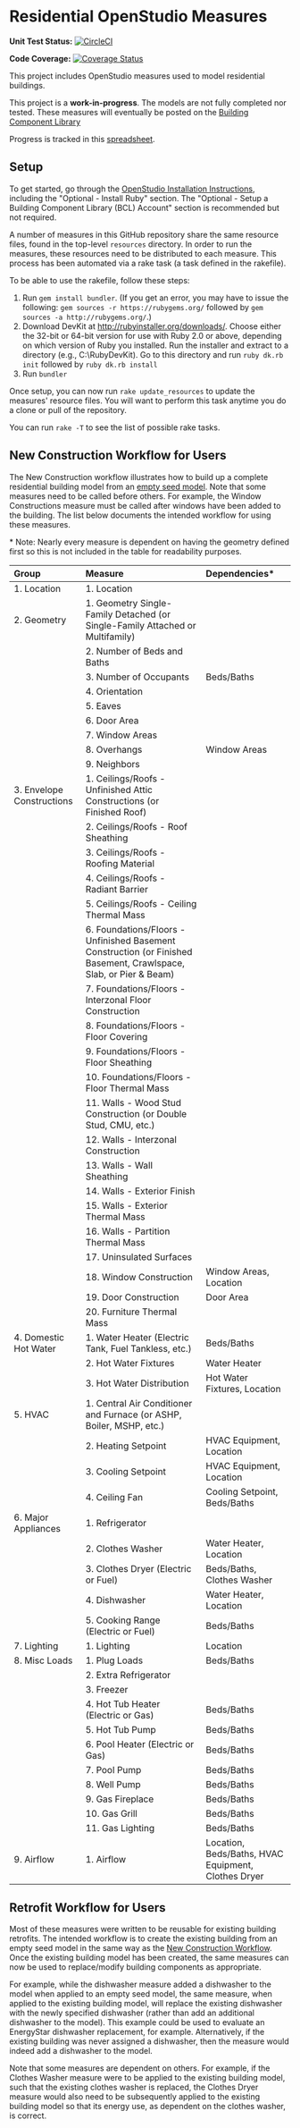 Residential OpenStudio Measures
===============

**Unit Test Status:** [![CircleCI](https://circleci.com/gh/NREL/OpenStudio-BEopt.svg?style=svg)](https://circleci.com/gh/NREL/OpenStudio-BEopt)

**Code Coverage:** [![Coverage Status](https://coveralls.io/repos/github/NREL/OpenStudio-Beopt/badge.svg?branch=master)](https://coveralls.io/github/NREL/OpenStudio-Beopt?branch=master)

This project includes OpenStudio measures used to model residential buildings.

This project is a <b>work-in-progress</b>. The models are not fully completed nor tested. These measures will eventually be posted on the [Building Component Library](https://bcl.nrel.gov/)

Progress is tracked in this [spreadsheet](https://docs.google.com/spreadsheets/d/1vIwgJtkB-sCFCV2Tnp1OqnjXgA9vTaxtWXw0gpq_Lc4).

## Setup

To get started, go through the [OpenStudio Installation Instructions](http://nrel.github.io/OpenStudio-user-documentation/getting_started/getting_started/#installation-instructions), including the "Optional - Install Ruby" section. The "Optional - Setup a Building Component Library (BCL) Account" section is recommended but not required.

A number of measures in this GitHub repository share the same resource files, found in the top-level ```resources``` directory. In order to run the measures, these resources need to be distributed to each measure. This process has been automated via a rake task (a task defined in the rakefile).

To be able to use the rakefile, follow these steps:

1. Run ```gem install bundler```. (If you get an error, you may have to issue the following: ```gem sources -r https://rubygems.org/``` followed by ```gem sources -a http://rubygems.org/```.)
2. Download DevKit at http://rubyinstaller.org/downloads/. Choose either the 32-bit or 64-bit version for use with Ruby 2.0 or above, depending on which version of Ruby you installed. Run the installer and extract to a directory (e.g., C:\RubyDevKit). Go to this directory and run ```ruby dk.rb init``` followed by ```ruby dk.rb install```
3. Run ```bundler```

Once setup, you can now run ```rake update_resources``` to update the measures' resource files. You will want to perform this task anytime you do a clone or pull of the repository.

You can run ```rake -T``` to see the list of possible rake tasks.

## New Construction Workflow for Users

The New Construction workflow illustrates how to build up a complete residential building model from an [empty seed model](https://github.com/NREL/OpenStudio-BEopt/blob/master/seeds/EmptySeedModel.osm). Note that some measures need to be called before others. For example, the Window Constructions measure must be called after windows have been added to the building. The list below documents the intended workflow for using these measures.

<nowiki>*</nowiki> Note: Nearly every measure is dependent on having the geometry defined first so this is not included in the table for readability purposes.

|Group|Measure|Dependencies*|
|:---|:---|:---|
|1. Location|1. Location||
|2. Geometry|1. Geometry Single-Family Detached (or Single-Family Attached or Multifamily)||
||2. Number of Beds and Baths||
||3. Number of Occupants|Beds/Baths|
||4. Orientation||
||5. Eaves||
||6. Door Area||
||7. Window Areas||
||8. Overhangs|Window Areas|
||9. Neighbors||
|3. Envelope Constructions|1. Ceilings/Roofs - Unfinished Attic Constructions (or Finished Roof)||
||2. Ceilings/Roofs - Roof Sheathing||
||3. Ceilings/Roofs - Roofing Material||
||4. Ceilings/Roofs - Radiant Barrier||
||5. Ceilings/Roofs - Ceiling Thermal Mass||
||6. Foundations/Floors - Unfinished Basement Construction (or Finished Basement, Crawlspace, Slab, or Pier & Beam)||
||7. Foundations/Floors - Interzonal Floor Construction||
||8. Foundations/Floors - Floor Covering||
||9. Foundations/Floors - Floor Sheathing||
||10. Foundations/Floors - Floor Thermal Mass||
||11. Walls - Wood Stud Construction (or Double Stud, CMU, etc.)||
||12. Walls - Interzonal Construction||
||13. Walls - Wall Sheathing||
||14. Walls - Exterior Finish||
||15. Walls - Exterior Thermal Mass||
||16. Walls - Partition Thermal Mass||
||17. Uninsulated Surfaces||
||18. Window Construction|Window Areas, Location|
||19. Door Construction|Door Area|
||20. Furniture Thermal Mass||
|4. Domestic Hot Water|1. Water Heater (Electric Tank, Fuel Tankless, etc.)|Beds/Baths|
||2. Hot Water Fixtures|Water Heater|
||3. Hot Water Distribution|Hot Water Fixtures, Location|
|5. HVAC|1. Central Air Conditioner and Furnace (or ASHP, Boiler, MSHP, etc.)||
||2. Heating Setpoint|HVAC Equipment, Location|
||3. Cooling Setpoint|HVAC Equipment, Location|
||4. Ceiling Fan|Cooling Setpoint, Beds/Baths|
|6. Major Appliances|1. Refrigerator||
||2. Clothes Washer|Water Heater, Location|
||3. Clothes Dryer (Electric or Fuel)|Beds/Baths, Clothes Washer|
||4. Dishwasher|Water Heater, Location|
||5. Cooking Range (Electric or Fuel)|Beds/Baths|
|7. Lighting|1. Lighting|Location|
|8. Misc Loads|1. Plug Loads|Beds/Baths|
||2. Extra Refrigerator||
||3. Freezer||
||4. Hot Tub Heater (Electric or Gas)|Beds/Baths|
||5. Hot Tub Pump|Beds/Baths|
||6. Pool Heater (Electric or Gas)|Beds/Baths|
||7. Pool Pump|Beds/Baths|
||8. Well Pump|Beds/Baths|
||9. Gas Fireplace|Beds/Baths|
||10. Gas Grill|Beds/Baths|
||11. Gas Lighting|Beds/Baths|
|9. Airflow|1. Airflow|Location, Beds/Baths, HVAC Equipment, Clothes Dryer|

## Retrofit Workflow for Users

Most of these measures were written to be reusable for existing building retrofits. The intended workflow is to create the existing building from an empty seed model in the same way as the [New Construction Workflow](#new-construction-workflow-for-users). Once the existing building model has been created, the same measures can now be used to replace/modify building components as appropriate. 

For example, while the dishwasher measure added a dishwasher to the model when applied to an empty seed model, the same measure, when applied to the existing building model, will replace the existing dishwasher with the newly specified dishwasher (rather than add an additional dishwasher to the model). This example could be used to evaluate an EnergyStar dishwasher replacement, for example. Alternatively, if the existing building was never assigned a dishwasher, then the measure would indeed add a dishwasher to the model.

Note that some measures are dependent on others. For example, if the Clothes Washer measure were to be applied to the existing building model, such that the existing clothes washer is replaced, the Clothes Dryer measure would also need to be subsequently applied to the existing building model so that its energy use, as dependent on the clothes washer, is correct.
